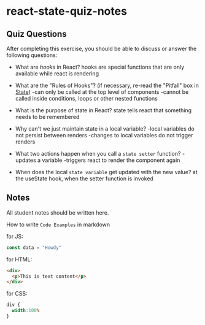 # react-state-quiz-notes

## Quiz Questions

After completing this exercise, you should be able to discuss or answer the following questions:

- What are _hooks_ in React?
hooks are special functions that are only available while react is rendering

- What are the "Rules of Hooks"? (if necessary, re-read the "Pitfall" box in [State](https://react.dev/learn/state-a-components-memory))
-can only be called at the top level of components
-cannot be called inside conditions, loops or other nested functions

- What is the purpose of state in React?
state tells react that something needs to be remembered

- Why can't we just maintain state in a local variable?
-local variables do not persist between renders
-changes to local variables do not trigger renders

- What two actions happen when you call a `state setter` function?
-updates a variable
-triggers react to render the component again

- When does the local `state variable` get updated with the new value?
at the useState hook, when the setter function is invoked

## Notes

All student notes should be written here.


How to write `Code Examples` in markdown

for JS:
```javascript
const data = "Howdy"
```

for HTML:
```html
<div>
  <p>This is text content</p>
</div>
```

for CSS:
```css
div {
  width:100%
}
```
